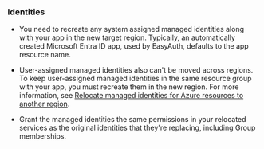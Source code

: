 
### Identities

- You need to recreate any system assigned managed identities along with your app in the new target region. Typically, an automatically created Microsoft Entra ID app, used by EasyAuth, defaults to the app resource name.

- User-assigned managed identities also can't be moved across regions. To keep user-assigned managed identities in the same resource group with your app, you must recreate them in the new region. For more information, see [Relocate managed identities for Azure resources to another region](relocation-managed-identity.md).

- Grant the managed identities the same permissions in your relocated services as the original identities that they're replacing, including Group memberships. 
